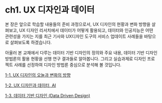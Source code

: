 # ch1. UX 디자인과 데이터

본 장은 앞으로 학습할 내용들의 준비 과정으로서, UX 디자인의 현황과 변화 방향을 살펴보고, UX 디자인 리서치에서 데이터가 어떻게 활용되고, 데이터와 인공지능은 어떤 관련성을 가지는 지를 최근 기사와 UX디자인 도구의 서비스 업데이트 사례들을 바탕으로 살펴보도록 하겠습니다. 

아울러 본 교재에서 다루는 데이터 기반 디자인의 정의와 주요 내용, 데이터 기반 디자인 방법론의 활용 현황을 선행 연구 결과들로 알아봅니다.  그리고 실습과제로 디자인 프로젝트 사례를 선정하여 디자인 방법론 중심으로 분석해 볼 것입니다.  

[1-1. UX 디자인의 오늘과 변화의 방향 ](ch1%20UX%20%E1%84%83%E1%85%B5%E1%84%8C%E1%85%A1%E1%84%8B%E1%85%B5%E1%86%AB%E1%84%80%E1%85%AA%20%E1%84%83%E1%85%A6%E1%84%8B%E1%85%B5%E1%84%90%E1%85%A5%205b2a6526158a49b49d981cf65bb0404d/1-1%20UX%20%E1%84%83%E1%85%B5%E1%84%8C%E1%85%A1%E1%84%8B%E1%85%B5%E1%86%AB%E1%84%8B%E1%85%B4%20%E1%84%8B%E1%85%A9%E1%84%82%E1%85%B3%E1%86%AF%E1%84%80%E1%85%AA%20%E1%84%87%E1%85%A7%E1%86%AB%E1%84%92%E1%85%AA%E1%84%8B%E1%85%B4%20%E1%84%87%E1%85%A1%E1%86%BC%E1%84%92%E1%85%A3%E1%86%BC%20071d639fa45b46da96e6c57a9f7d592c.md)

[1-2. UX 디자인과 데이터, AI ](ch1%20UX%20%E1%84%83%E1%85%B5%E1%84%8C%E1%85%A1%E1%84%8B%E1%85%B5%E1%86%AB%E1%84%80%E1%85%AA%20%E1%84%83%E1%85%A6%E1%84%8B%E1%85%B5%E1%84%90%E1%85%A5%205b2a6526158a49b49d981cf65bb0404d/1-2%20UX%20%E1%84%83%E1%85%B5%E1%84%8C%E1%85%A1%E1%84%8B%E1%85%B5%E1%86%AB%E1%84%80%E1%85%AA%20%E1%84%83%E1%85%A6%E1%84%8B%E1%85%B5%E1%84%90%E1%85%A5,%20AI%20e536b52818b34fc69680f8f78a377d76.md)

[1-3. 데이터 기반 디자인 (Data Driven Design)](ch1%20UX%20%E1%84%83%E1%85%B5%E1%84%8C%E1%85%A1%E1%84%8B%E1%85%B5%E1%86%AB%E1%84%80%E1%85%AA%20%E1%84%83%E1%85%A6%E1%84%8B%E1%85%B5%E1%84%90%E1%85%A5%205b2a6526158a49b49d981cf65bb0404d/1-3%20%E1%84%83%E1%85%A6%E1%84%8B%E1%85%B5%E1%84%90%E1%85%A5%20%E1%84%80%E1%85%B5%E1%84%87%E1%85%A1%E1%86%AB%20%E1%84%83%E1%85%B5%E1%84%8C%E1%85%A1%E1%84%8B%E1%85%B5%E1%86%AB%20(Data%20Driven%20Design)%202767d82cfb694cae8442b28f29f766b4.md)